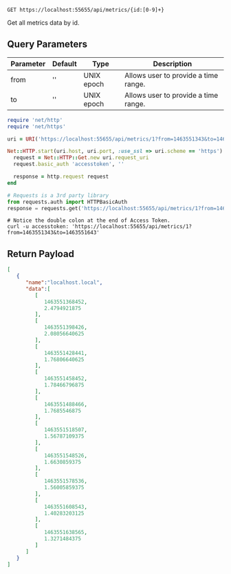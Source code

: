 `GET https://localhost:55655/api/metrics/{id:[0-9]+}`

Get all metrics data by id.


## Query Parameters

Parameter | Default | Type | Description
--------- | ------- | ---- | -----------
from | '' | UNIX epoch | Allows user to provide a time range.
to | '' | UNIX epoch | Allows user to provide a time range.

```ruby
require 'net/http'
require 'net/https'

uri = URI('https://localhost:55655/api/metrics/1?from=1463551343&to=1463551643')

Net::HTTP.start(uri.host, uri.port, :use_ssl => uri.scheme == 'https') do |http|
  request = Net::HTTP::Get.new uri.request_uri
  request.basic_auth 'accesstoken', ''

  response = http.request request
end
```

```python
# Requests is a 3rd party library
from requests.auth import HTTPBasicAuth
response = requests.get('https://localhost:55655/api/metrics/1?from=1463551343&to=1463551643', auth=HTTPBasicAuth('accesstoken', ''))
```

```shell
# Notice the double colon at the end of Access Token.
curl -u accesstoken: 'https://localhost:55655/api/metrics/1?from=1463551343&to=1463551643'
```

## Return Payload

```json
[
   {
      "name":"localhost.local",
      "data":[
         [
            1463551368452,
            2.4794921875
         ],
         [
            1463551398426,
            2.08056640625
         ],
         [
            1463551428441,
            1.76806640625
         ],
         [
            1463551458452,
            1.78466796875
         ],
         [
            1463551488466,
            1.7685546875
         ],
         [
            1463551518507,
            1.56787109375
         ],
         [
            1463551548526,
            1.6630859375
         ],
         [
            1463551578536,
            1.56005859375
         ],
         [
            1463551608543,
            1.40283203125
         ],
         [
            1463551638565,
            1.3271484375
         ]
      ]
   }
]
```
